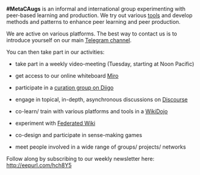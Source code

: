 
**#MetaCAugs** is an informal and international group experimenting with peer-based learning and production. We try out various [tools](/home/metacaugs/tools) and develop methods and patterns to enhance peer learning and peer production. 

We are active on various platforms. The best way to contact us is to introduce yourself on our main [Telegram channel](https://t.me/metacaugs). 

You can then take part in our activities:

- take part in a weekly video-meeting (Tuesday, starting at Noon Pacific)

- get access to our online whiteboard [Miro](https://miro.com/app/board/o9J_kwyBtRA=/) 

- participate in a [curation group on Diigo](https://groups.diigo.com/group/metacaugs) 

- engage in topical, in-depth, asynchronous discussions on [Discourse](https://discuss.openlearning.cc/c/peer-learning-groups/metacaugs/16)

- co-learn/ train with various platforms and tools in a [WikiDojo](https://outreach.wikimedia.org/wiki/Wikidojo_for_MetaCAugs)

- experiment with [Federated Wiki](https://env-0551067.uk.reclaim.cloud/view/welcome-visitors#)

- co-design and participate in sense-making games

- meet people involved in a wide range of groups/ projects/ networks

Follow along by subscribing to our weekly newsletter here: http://eepurl.com/hch8Y5
